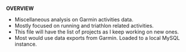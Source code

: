 **OVERVIEW**

- Miscellaneous analysis on Garmin activities data. 
- Mostly focused on running and triathlon related activities.
- This file will have the list of projects as I keep working on new ones.
- Most would use data exports from Garmin. Loaded to a local MySQL instance. 
